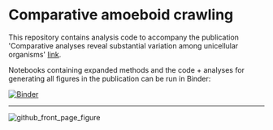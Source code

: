# Comparative amoeboid crawling

This repository contains analysis code to accompany the publication 'Comparative analyses reveal substantial variation among unicellular organisms' [link](https://research.arcadiascience.com/pub/result-comparative-crawling/draft).

Notebooks containing expanded methods and the code + analyses for generating all figures in the publication can be run in Binder:


[![Binder](https://mybinder.org/badge_logo.svg)](https://mybinder.org/v2/gh/ryanayork/comparative-amoeboid-crawling/main)

---

![github_front_page_figure](https://user-images.githubusercontent.com/64554648/182730384-e9e60ead-8651-4c23-a484-b69bdd6ffe88.png)



